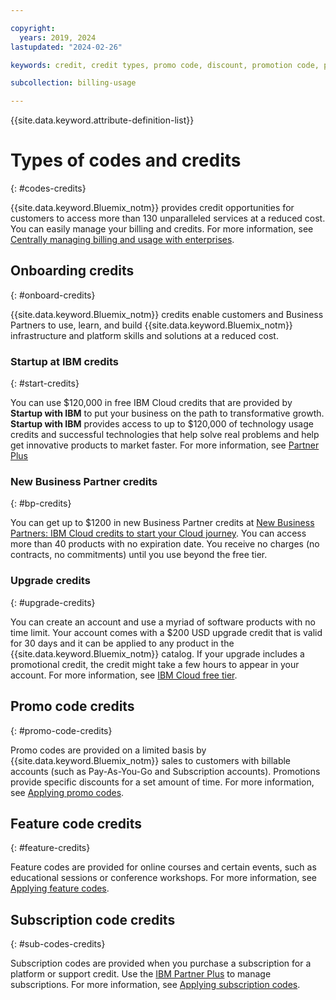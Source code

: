 ```yaml
---

copyright:
  years: 2019, 2024
lastupdated: "2024-02-26"

keywords: credit, credit types, promo code, discount, promotion code, promotional code, redeem promos, feature code, subscription code

subcollection: billing-usage

---
```


{{site.data.keyword.attribute-definition-list}}


# Types of codes and credits
{: #codes-credits}

{{site.data.keyword.Bluemix_notm}} provides credit opportunities for customers to access more than 130 unparalleled services at a reduced cost. You can easily manage your billing and credits. For more information, see [Centrally managing billing and usage with enterprises](https://cloud.ibm.com/docs/enterprise-management?topic=enterprise-management-enterprise).

## Onboarding credits
{: #onboard-credits}

{{site.data.keyword.Bluemix_notm}} credits enable customers and Business Partners to use, learn, and build {{site.data.keyword.Bluemix_notm}} infrastructure and platform skills and solutions at a reduced cost.

### Startup at IBM credits
{: #start-credits}

You can use $120,000 in free IBM Cloud credits that are provided by **Startup with IBM** to put your business on the path to transformative growth. **Startup with IBM** provides access to up to $120,000 of technology usage credits and successful technologies that help solve real problems and help get innovative products to market faster. For more information, see [Partner Plus](https://www.ibm.com/partnerplus/isv)

### New Business Partner credits
{: #bp-credits}

You can get up to $1200 in new Business Partner credits at [New Business Partners: IBM Cloud credits to start your Cloud journey](https://www.ibm.com/partnerplus). You can access more than 40 products with no expiration date. You receive no charges (no contracts, no commitments) until you use beyond the free tier.


### Upgrade credits
{: #upgrade-credits}

You can create an account and use a myriad of software products with no time limit. Your account comes with a $200 USD upgrade credit that is valid for 30 days and it can be applied to any product in the {{site.data.keyword.Bluemix_notm}} catalog. If your upgrade includes a promotional credit, the credit might take a few hours to appear in your account. For more information, see [IBM Cloud free tier](https://www.ibm.com/cloud/free).

## Promo code credits
{: #promo-code-credits}

Promo codes are provided on a limited basis by {{site.data.keyword.Bluemix_notm}} sales to customers with billable accounts (such as Pay-As-You-Go and Subscription accounts). Promotions provide specific discounts for a set amount of time. For more information, see [Applying promo codes](/docs/enterprise-management?topic=enterprise-management-applying-promo-codes).

## Feature code credits
{: #feature-credits}

Feature codes are provided for online courses and certain events, such as educational sessions or conference workshops. For more information, see [Applying feature codes](/docs/account?topic=account-codes).

## Subscription code credits
{: #sub-codes-credits}

Subscription codes are provided when you purchase a subscription for a platform or support credit. Use the [IBM Partner Plus](https://www.ibm.com/partnerplus) to manage subscriptions. For more information, see [Applying subscription codes](/docs/enterprise-management?topic=enterprise-management-subscription_code).

